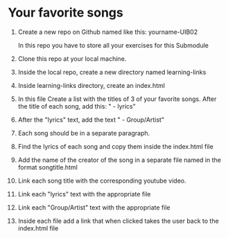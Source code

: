 # Your favorite songs

1. Create a new repo on Github named like this: yourname-UIB02
    
    In this repo you have to store all your exercises for this Submodule
    
2. Clone this repo at your local machine.
3. Inside the local repo, create a new directory named learning-links
4. Inside learning-links directory, create an index.html
5. In this file Create a list with the titles of 3 of your favorite songs. After the title of each song, add this: " - lyrics"
6. After the "lyrics" text, add the text " - Group/Artist"
7. Each song should be in a separate paragraph.
8. Find the lyrics of each song and copy them inside  the index.html file 
9. Add the name of the creator of the song in a separate file named in the format songtitle.html
10. Link each song title with the corresponding youtube video.
11. Link each "lyrics" text with the appropriate file
12. Link each "Group/Artist" text with the appropriate file
13. Inside each file add a link that when clicked takes the user back to the index.html file
